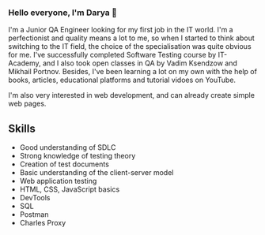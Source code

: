 ### Hello everyone, I'm Darya 👋

I'm a Junior QA Engineer looking for my first job in the IT world. I'm a perfectionist and quality means a lot to me, so when I started to think about switching to the IT field, the choice of the specialisation was quite obvious for me.
I've successfully completed Software Testing course by IT-Academy, and I also took open classes in QA by Vadim Ksendzow and Mikhail Portnov.
Besides, I've been learning a lot on my own with the help of books, articles, educational platforms and tutorial vidoes on YouTube.

I'm also very interested in web development, and can already create simple web pages.

## Skills

* Good understanding of SDLC
* Strong knowledge of testing theory
* Creation of test documents
* Basic understanding of the client-server model
* Web application testing
* HTML, CSS, JavaScript basics
* DevTools
* SQL
* Postman
* Charles Proxy

<!--
**Darechka/Darechka** is a ✨ _special_ ✨ repository because its `README.md` (this file) appears on your GitHub profile.

Here are some ideas to get you started:

- 🔭 I’m currently working on ...
- 🌱 I’m currently learning ...
- 👯 I’m looking to collaborate on ...
- 🤔 I’m looking for help with ...
- 💬 Ask me about ...
- 📫 How to reach me: ...
- 😄 Pronouns: ...
- ⚡ Fun fact: ...
-->
